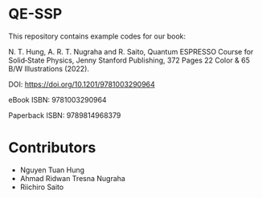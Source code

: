 # QE-SSP

This repository contains example codes for our book:

N. T. Hung, A. R. T. Nugraha and R. Saito, Quantum ESPRESSO Course for Solid‑State Physics, Jenny Stanford Publishing, 372 Pages 22 Color & 65 B/W Illustrations (2022).

DOI:  https://doi.org/10.1201/9781003290964

eBook ISBN:  9781003290964

Paperback ISBN: 9789814968379

# Contributors
- Nguyen Tuan Hung
- Ahmad Ridwan Tresna Nugraha
- Riichiro Saito
